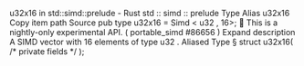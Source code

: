 u32x16 in std::simd::prelude - Rust
std
::
simd
::
prelude
Type Alias
u32x16
Copy item path
Source
pub type u32x16 =
Simd
<
u32
, 16>;
🔬
This is a nightly-only experimental API. (
portable_simd
#86656
)
Expand description
A SIMD vector with 16 elements of type
u32
.
Aliased Type
§
struct u32x16(
/* private fields */
);